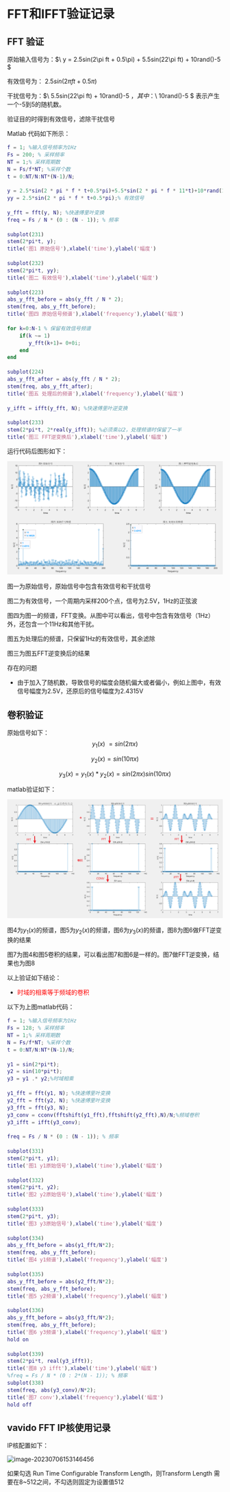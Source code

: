 # FFT和IFFT验证记录

## FFT 验证

原始输入信号为：$\ y = 2.5sin(2\pi ft + 0.5\pi) + 5.5sin(22\pi ft) + 10rand()-5 $

有效信号为：$\ 2.5sin(2\pi ft + 0.5\pi)$ 

干扰信号为：$\ 5.5sin(22\pi ft) + 10rand()-5 $，其中：$\ 10rand()-5 $ 表示产生一个-5到5的随机数。

验证目的时得到有效信号，滤除干扰信号

Matlab 代码如下所示：


```matlab
f = 1; %输入信号频率为1Hz
Fs = 200; % 采样频率
NT = 1;% 采样周期数
N = Fs/f*NT; %采样个数
t = 0:NT/N:NT*(N-1)/N;

y = 2.5*sin(2 * pi * f * t+0.5*pi)+5.5*sin(2 * pi * f * 11*t)+10*rand(1,N)-5; % 原始信号
yy = 2.5*sin(2 * pi * f * t+0.5*pi);% 有效信号

y_fft = fft(y, N); %快速傅里叶变换
freq = Fs / N * (0 : (N - 1)); % 频率

subplot(231)
stem(2*pi*t, y);
title('图1 原始信号'),xlabel('time'),ylabel('幅度')

subplot(232)
stem(2*pi*t, yy);
title('图二 有效信号'),xlabel('time'),ylabel('幅度')

subplot(223)
abs_y_fft_before = abs(y_fft / N * 2);
stem(freq, abs_y_fft_before);
title('图四 原始信号频谱'),xlabel('frequency'),ylabel('幅度')

for k=0:N-1 % 保留有效信号频谱
    if(k ~= 1)
       y_fft(k+1)= 0+0i;
    end
end

subplot(224)
abs_y_fft_after = abs(y_fft / N * 2);
stem(freq, abs_y_fft_after);
title('图五 处理后的频谱'),xlabel('frequency'),ylabel('幅度')

y_ifft = ifft(y_fft, N); %快速傅里叶逆变换

subplot(233)
stem(2*pi*t, 2*real(y_ifft)); %必须乘以2，处理频谱时保留了一半
title('图三 FFT逆变换后'),xlabel('time'),ylabel('幅度')
```

运行代码后图形如下：

![image-20230705175458277](picture/FFT和IFFT验证记录/image-20230705175458277.png)

图一为原始信号，原始信号中包含有效信号和干扰信号

图二为有效信号，一个周期内采样200个点，信号为2.5V，1Hz的正弦波

图四为图一的频谱，FFT变换。从图中可以看出，信号中包含有效信号（1Hz）外，还包含一个11Hz和其他干扰。

图五为处理后的频谱，只保留1Hz的有效信号，其余滤除

图三为图五FFT逆变换后的结果

存在的问题

- 由于加入了随机数，导致信号的幅度会随机偏大或者偏小，例如上图中，有效信号幅度为2.5V，还原后的信号幅度为2.4315V



## 卷积验证

原始信号如下：
$$
y_1(x)~ = sin(2{\pi}x)
$$

$$
y_2(x) = sin(10{\pi}x)
$$

$$
y_3(x) = y_1(x)*y_2(x) = sin(2{\pi}x)sin(10{\pi}x)
$$

matlab验证如下：

![image-20230926163156909](picture/FFT和IFFT验证记录/image-20230926163156909.png)

图4为$y_1(x)$的频谱，图5为$y_2(x)$的频谱，图6为$y_3(x)$的频谱，图8为图6做FFT逆变换的结果

图7为图4和图5卷积的结果，可以看出图7和图6是一样的。图7做FFT逆变换，结果也为图8

以上验证如下结论：

- <font color = red>时域的相乘等于频域的卷积</font>

以下为上图matlab代码：

```matlab
f = 1; %输入信号频率为1Hz
Fs = 128; % 采样频率
NT = 1;% 采样周期数
N = Fs/f*NT; %采样个数
t = 0:NT/N:NT*(N-1)/N;

y1 = sin(2*pi*t);
y2 = sin(10*pi*t);
y3 = y1 .* y2;%时域相乘

y1_fft = fft(y1, N); %快速傅里叶变换
y2_fft = fft(y2, N); %快速傅里叶变换
y3_fft = fft(y3, N);
y3_conv = cconv(fftshift(y1_fft),fftshift(y2_fft),N)/N;%频域卷积
y3_ifft = ifft(y3_conv);

freq = Fs / N * (0 : (N - 1)); % 频率

subplot(331)
stem(2*pi*t, y1);
title('图1 y1原始信号'),xlabel('time'),ylabel('幅度')

subplot(332)
stem(2*pi*t, y2);
title('图2 y2原始信号'),xlabel('time'),ylabel('幅度')

subplot(333)
stem(2*pi*t, y3);
title('图3 y3原始信号'),xlabel('time'),ylabel('幅度')

subplot(334)
abs_y_fft_before = abs(y1_fft/N*2);
stem(freq, abs_y_fft_before);
title('图4 y1频谱'),xlabel('frequency'),ylabel('幅度')

subplot(335)
abs_y_fft_before = abs(y2_fft/N*2);
stem(freq, abs_y_fft_before);
title('图5 y2频谱'),xlabel('frequency'),ylabel('幅度')

subplot(336) 
abs_y_fft_before = abs(y3_fft/N*2);
stem(freq, abs_y_fft_before);
title('图6 y3频谱'),xlabel('frequency'),ylabel('幅度')
hold on 

subplot(339)
stem(2*pi*t, real(y3_ifft));
title('图8 y3 ifft'),xlabel('time'),ylabel('幅度')
%freq = Fs / N * (0 : 2*(N - 1)); % 频率
subplot(338)
stem(freq, abs(y3_conv)/N*2);
title('图7 conv'),xlabel('frequency'),ylabel('幅度')
hold off
```



## vavido FFT IP核使用记录

IP核配置如下：

![image-20230706153146456](C:\Users\zr114\AppData\Roaming\Typora\typora-user-images\image-20230706153146456.png)

如果勾选 Run Time Configurable Transform Length，则Transform Length 需要在8~512之间，不勾选则固定为设置值512

